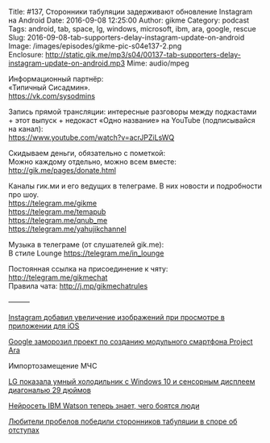 Title: #137, Сторонники табуляции задерживают обновление Instagram на Android
Date: 2016-09-08 12:25:00
Author: gikme
Category: podcast
Tags: android, tab, space, lg, windows, microsoft, ibm, ara, google, rescue
Slug: 2016-09-08-tab-supporters-delay-instagram-update-on-android
Image: /images/episodes/gikme-pic-s04e137-2.png  
Enclosure: http://static.gik.me/mp3/s04/00137-tab-supporters-delay-instagram-update-on-android.mp3
Mime: audio/mpeg


Информационный партнёр:  
«Типичный Сисадмин».  
<https://vk.com/sysodmins>

Запись прямой трансляции: интересные разговоры между подкастами + этот выпуск + недокаст «Одно название» на YouTube (подписывайся на канал):  
<https://www.youtube.com/watch?v=acrJPZiLsWQ>

Скидываем деньги, обязательно с пометкой:  
Можно каждому отдельно, можно всем вместе:  
<http://gik.me/pages/donate.html>

Каналы гик.ми и его ведущих в телеграме. В них новости и подробности про шоу.  
<https://telegram.me/gikme>  
<https://telegram.me/temapub>  
<https://telegram.me/qnub_me>  
<https://telegram.me/yahujikchannel>

Музыка в телеграме (от слушателей gik.me):  
В стиле Lounge <https://telegram.me/in_lounge>

Постоянная ссылка на присоединение к чяту: <http://telegram.me/gikmechat>  
Правила чата: <http://j.mp/gikmechatrules>

———

[Instagram добавил увеличение изображений при просмотре в приложении для iOS](https://vc.ru/n/insta-zoom)

[Google заморозил проект по созданию модульного смартфона Project Ara](https://tjournal.ru/33716-google-zamorozil-proekt-po-sozdaniu-modulnogo-smartfona-project-ara)

Импортозамещение МЧС

[LG показала умный холодильник с Windows 10 и сенсорным дисплеем диагональю 29 дюймов](https://tjournal.ru/33767-lg-pokazala-umnii-holodilnik-s-windows-10-i-sensornim-displeem-diagonalu-29-duimov)

[Нейросеть IBM Watson теперь знает, чего боятся люди](https://geektimes.ru/post/279992/)

[Любители пробелов победили сторонников табуляции в споре об отступах](https://nplus1.ru/news/2016/09/01/dark-ages)
